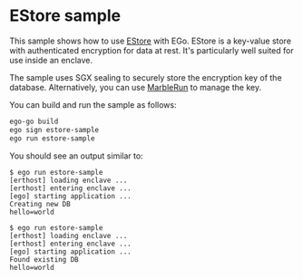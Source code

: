 # EStore sample

This sample shows how to use [EStore](https://github.com/edgelesssys/estore) with EGo.
EStore is a key-value store with authenticated encryption for data at rest.
It's particularly well suited for use inside an enclave.

The sample uses SGX sealing to securely store the encryption key of the database.
Alternatively, you can use [MarbleRun](https://github.com/edgelesssys/marblerun) to manage the key.

You can build and run the sample as follows:

```bash
ego-go build
ego sign estore-sample
ego run estore-sample
```

You should see an output similar to:

```shell-session
$ ego run estore-sample
[erthost] loading enclave ...
[erthost] entering enclave ...
[ego] starting application ...
Creating new DB
hello=world

$ ego run estore-sample
[erthost] loading enclave ...
[erthost] entering enclave ...
[ego] starting application ...
Found existing DB
hello=world
```
